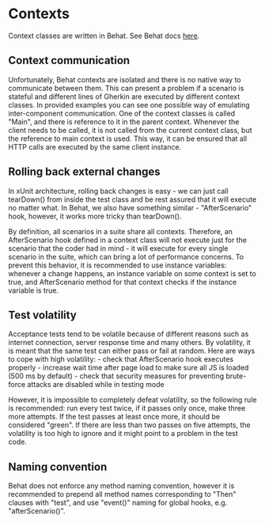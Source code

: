 Contexts
========

Context classes are written in Behat. See Behat docs [here](http://docs.behat.org/en/latest/).

Context communication
---------------------

Unfortunately, Behat contexts are isolated and there is no native way to communicate
between them. This can present a problem if a scenario is stateful and different lines
of Gherkin are executed by different context classes. In provided examples you can
see one possible way of emulating inter-component communication. One of the context classes
is called "Main", and there is reference to it in the parent context. Whenever the client
needs to be called, it is not called from the current context class, but the reference
to main context is used. This way, it can be ensured that all HTTP calls are executed by the
same client instance.

Rolling back external changes
-----------------------------

In xUnit architecture, rolling back changes is easy - we can just call tearDown() from inside
the test class and be rest assured that it will execute no matter what. In Behat,
we also have something similar - "AfterScenario" hook, however, it works more tricky than
tearDown().

By definition, all scenarios in a suite share all contexts. Therefore, an AfterScenario hook
defined in a context class will not execute just for the scenario that the coder had in
mind - it will execute for every single scenario in the suite, which can bring a lot of
performance concerns. To prevent this behavior, it is recommended to use instance variables:
whenever a change happens, an instance variable on some context is set to true, and
AfterScenario method for that context checks if the instance variable is true.

Test volatility
---------------

Acceptance tests tend to be volatile because of different reasons such as internet connection,
server response time and many others. By volatility, it is meant that the same test can either
pass or fail at random. Here are ways to cope with high volatility:
    - check that AfterScenario hook executes properly
    - increase wait time after page load to make sure all JS is loaded (500 ms by default)
    - check that security measures for preventing brute-force attacks are disabled while in
      testing mode

However, it is impossible to completely defeat volatility, so the following rule is recommended:
run every test twice, if it passes only once, make three more attempts. If the test passes
at least once more, it should be considered "green". If there are less than two passes on five
attempts, the volatility is too high to ignore and it might point to a problem in the test code.

Naming convention
-----------------

Behat does not enforce any method naming convention, however it is recommended to
prepend all method names corresponding to "Then" clauses with "test", and use "event()"
naming for global hooks, e.g. "afterScenario()".
